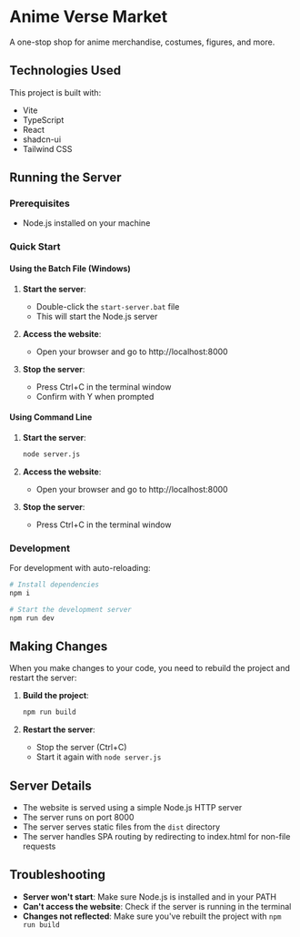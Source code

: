 # Anime Verse Market

A one-stop shop for anime merchandise, costumes, figures, and more.

## Technologies Used

This project is built with:

- Vite
- TypeScript
- React
- shadcn-ui
- Tailwind CSS

## Running the Server

### Prerequisites

- Node.js installed on your machine

### Quick Start

#### Using the Batch File (Windows)

1. **Start the server**:
   - Double-click the `start-server.bat` file
   - This will start the Node.js server

2. **Access the website**:
   - Open your browser and go to http://localhost:8000

3. **Stop the server**:
   - Press Ctrl+C in the terminal window
   - Confirm with Y when prompted

#### Using Command Line

1. **Start the server**:
   ```bash
   node server.js
   ```

2. **Access the website**:
   - Open your browser and go to http://localhost:8000

3. **Stop the server**:
   - Press Ctrl+C in the terminal window

### Development

For development with auto-reloading:

```sh
# Install dependencies
npm i

# Start the development server
npm run dev
```

## Making Changes

When you make changes to your code, you need to rebuild the project and restart the server:

1. **Build the project**:
   ```bash
   npm run build
   ```

2. **Restart the server**:
   - Stop the server (Ctrl+C)
   - Start it again with `node server.js`

## Server Details

- The website is served using a simple Node.js HTTP server
- The server runs on port 8000
- The server serves static files from the `dist` directory
- The server handles SPA routing by redirecting to index.html for non-file requests

## Troubleshooting

- **Server won't start**: Make sure Node.js is installed and in your PATH
- **Can't access the website**: Check if the server is running in the terminal
- **Changes not reflected**: Make sure you've rebuilt the project with `npm run build`

